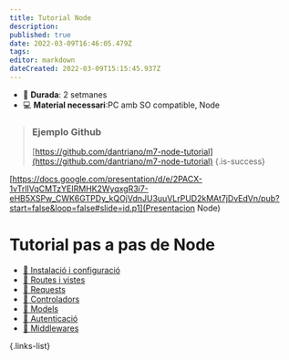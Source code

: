 ```yaml
---
title: Tutorial Node
description: 
published: true
date: 2022-03-09T16:46:05.479Z
tags: 
editor: markdown
dateCreated: 2022-03-09T15:15:45.937Z
---
```


- :calendar: **Durada**: 2 setmanes
- :computer: **Material necessari**:PC amb SO compatible, Node


> ### Ejemplo Github
> [https://github.com/dantriano/m7-node-tutorial](https://github.com/dantriano/m7-node-tutorial)
{.is-success}

[https://docs.google.com/presentation/d/e/2PACX-1vTrlIVqCMTzYEIRMHK2WyqxgR3i7-eHB5XSPw_CWK6GTPDy_kQOjVdnJU3uuVLrPUD2kMAt7jDvEdVn/pub?start=false&loop=false#slide=id.p1](Presentacion Node)

# Tutorial pas a pas de Node

- [:pill: Instalació i configuració](instalacio-configuracio)
- [:pill: Routes i vistes](routes)
- [:pill: Requests](requests)
- [:pill: Controladors](controladors)
- [:pill: Models](models)
- [:pill: Autenticació](autenticacio)
- [:pill: Middlewares](middlewares)


{.links-list}
